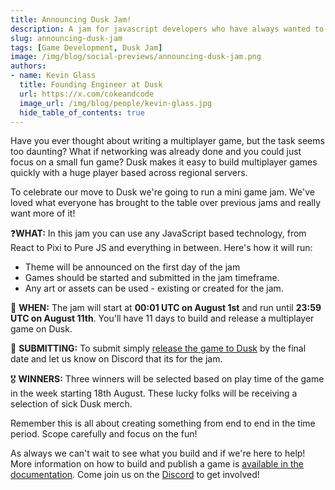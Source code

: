 ```yaml
---
title: Announcing Dusk Jam!
description: A jam for javascript developers who have always wanted to build a multiplayer game 
slug: announcing-dusk-jam
tags: [Game Development, Dusk Jam]
image: /img/blog/social-previews/announcing-dusk-jam.png
authors:
- name: Kevin Glass 
  title: Founding Engineer at Dusk  
  url: https://x.com/cokeandcode
  image_url: /img/blog/people/kevin-glass.jpg
  hide_table_of_contents: true
---
```


<head>
  <title>Announcing Dusk Jam!</title>
  <meta property="og:title" content="Announcing Dusk Jam!"/>
</head>

Have you ever thought about writing a multiplayer game, but the task seems too daunting? What if networking was already done and you could just focus on a small fun game? Dusk makes it easy to build multiplayer games quickly with a huge player based across regional servers.

To celebrate our move to Dusk we're going to run a mini game jam. We've loved what everyone has brought to the table over previous jams and really want more of it!

❓**WHAT:** In this jam you can use any JavaScript based technology, from React to Pixi to Pure JS and everything in between. Here's how it will run:
 * Theme will be announced on the first day of the jam
 * Games should be started and submitted in the jam timeframe.
 * Any art or assets can be used - existing or created for the jam.

📆 **WHEN:** The jam will start at **00:01 UTC on August 1st** and run until **23:59 UTC on August 11th**. You'll have 11 days to build and release a multiplayer game on Dusk.

📩 **SUBMITTING:** To submit simply [release the game to Dusk](/docs/quick-start) by the final date and let us know on Discord that its for the jam.

🎖️ **WINNERS:** Three winners will be selected based on play time of the game in the week starting 18th August. These lucky folks will be receiving a selection of sick Dusk merch.

Remember this is all about creating something from end to end in the time period. Scope carefully and focus on the fun!

As always we can't wait to see what you build and if we're here to help! More information on how to build and publish a game is [available in the documentation](/docs/quick-start). 
Come join us on the [Discord](https://discord.gg/dusk-devs) to get involved!
